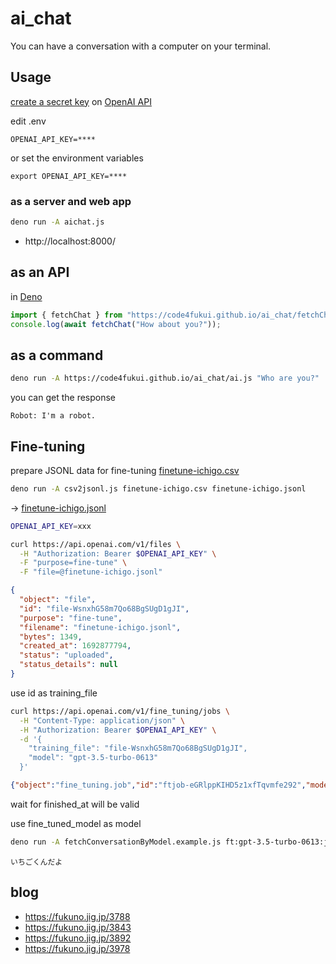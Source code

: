 # ai_chat

You can have a conversation with a computer on your terminal.

## Usage

[create a secret key](https://beta.openai.com/docs/quickstart/build-your-application) on [OpenAI API](https://platform.openai.com/account/api-keys)

edit .env
```
OPENAI_API_KEY=****
```
or set the environment variables
```
export OPENAI_API_KEY=****
```

### as a server and web app

```sh
deno run -A aichat.js
```

- http://localhost:8000/

## as an API

in [Deno](https://deno.land)
```js
import { fetchChat } from "https://code4fukui.github.io/ai_chat/fetchChat.js"
console.log(await fetchChat("How about you?"));
```

## as a command

```sh
deno run -A https://code4fukui.github.io/ai_chat/ai.js "Who are you?"
```

you can get the response
```
Robot: I'm a robot.
```

## Fine-tuning

prepare JSONL data for fine-tuning [finetune-ichigo.csv](finetune-ichigo.csv)

```sh
deno run -A csv2jsonl.js finetune-ichigo.csv finetune-ichigo.jsonl
```
→ [finetune-ichigo.jsonl](finetune-ichigo.jsonl)

```sh
OPENAI_API_KEY=xxx
```

```sh
curl https://api.openai.com/v1/files \
  -H "Authorization: Bearer $OPENAI_API_KEY" \
  -F "purpose=fine-tune" \
  -F "file=@finetune-ichigo.jsonl"
```

```json
{
  "object": "file",
  "id": "file-WsnxhG58m7Qo68BgSUgD1gJI",
  "purpose": "fine-tune",
  "filename": "finetune-ichigo.jsonl",
  "bytes": 1349,
  "created_at": 1692877794,
  "status": "uploaded",
  "status_details": null
}
```

use id as training_file
```sh
curl https://api.openai.com/v1/fine_tuning/jobs \
  -H "Content-Type: application/json" \
  -H "Authorization: Bearer $OPENAI_API_KEY" \
  -d '{
    "training_file": "file-WsnxhG58m7Qo68BgSUgD1gJI",
    "model": "gpt-3.5-turbo-0613"
  }'
```

```json
{"object":"fine_tuning.job","id":"ftjob-eGRlppKIHD5z1xfTqvmfe292","model":"gpt-3.5-turbo-0613","created_at":1692873565,"finished_at":1692873878,"fine_tuned_model":"ft:gpt-3.5-turbo-0613:jig-jp::7r27I7v8","organization_id":"org-b5mP73M0cMHYNDm2HLCrFmBV","result_files":["file-7MhFfu8BMjn0VbP7ll0yxUlQ"],"status":"succeeded","validation_file":null,"training_file":"file-689IQ8t6U10cbeZaDAx0pvJD","hyperparameters":{"n_epochs":10},"trained_tokens":2680}
```
wait for finished_at will be valid

use fine_tuned_model as model
```sh
deno run -A fetchConversationByModel.example.js ft:gpt-3.5-turbo-0613:jig-jp::7r27I7v8 お名前は？
```

```
いちごくんだよ
```

## blog

- https://fukuno.jig.jp/3788
- https://fukuno.jig.jp/3843
- https://fukuno.jig.jp/3892
- https://fukuno.jig.jp/3978
